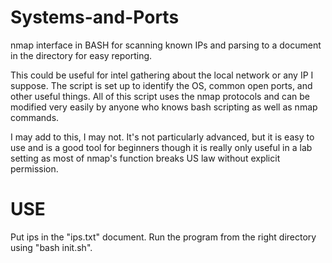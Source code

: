 # Systems-and-Ports
nmap interface in BASH for scanning known IPs and parsing to a document in the directory for easy reporting.

This could be useful for intel gathering about the local network or any IP I suppose. The script is set up to identify the OS,
common open ports, and other useful things. All of this script uses the nmap protocols and can be modified very easily by anyone
who knows bash scripting as well as nmap commands. 

I may add to this, I may not. It's not particularly advanced, but it is easy to use and is a good tool for beginners though
it is really only useful in a lab setting as most of nmap's function breaks US law without explicit permission.

# USE
Put ips in the "ips.txt" document. Run the program from the right directory using "bash init.sh". 
